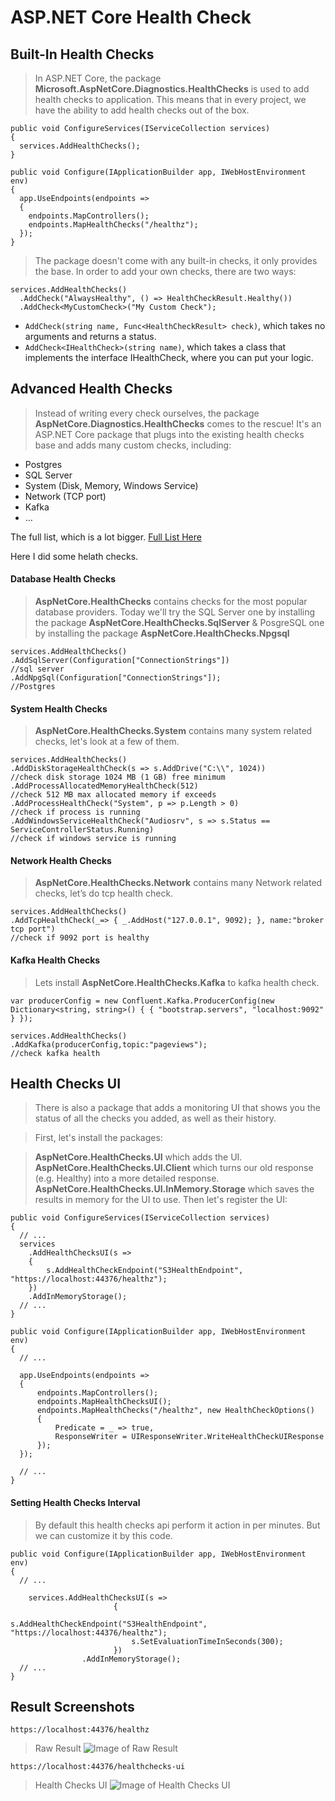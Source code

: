 # ASP.NET Core Health Check

## Built-In Health Checks
> In ASP.NET Core, the package **Microsoft.AspNetCore.Diagnostics.HealthChecks** is used to add health checks to application. This means that in every project, we have the ability to add health checks out of the box.

```
public void ConfigureServices(IServiceCollection services)
{
  services.AddHealthChecks();
}

public void Configure(IApplicationBuilder app, IWebHostEnvironment env)
{
  app.UseEndpoints(endpoints =>
  {
    endpoints.MapControllers();
    endpoints.MapHealthChecks("/healthz");
  });
}
```
> The package doesn't come with any built-in checks, it only provides the base. In order to add your own checks, there are two ways:

```
services.AddHealthChecks()
  .AddCheck("AlwaysHealthy", () => HealthCheckResult.Healthy())
  .AddCheck<MyCustomCheck>("My Custom Check");

```

* ```AddCheck(string name, Func<HealthCheckResult> check)```, which takes no arguments and returns a status.
* ```AddCheck<IHealthCheck>(string name)```, which takes a class that implements the interface IHealthCheck, where you can put your logic.


## Advanced Health Checks

> Instead of writing every check ourselves, the package **AspNetCore.Diagnostics.HealthChecks** comes to the rescue! It's an ASP.NET Core package that plugs into the existing health checks base and adds many custom checks, including:

* Postgres
* SQL Server
* System (Disk, Memory, Windows Service)
* Network (TCP port)
* Kafka
* …

The full list, which is a lot bigger. [Full List Here](https://github.com/Xabaril/AspNetCore.Diagnostics.HealthChecks/blob/netcore-3.0/README.md#health-checks)

Here I did some helath checks.

#### Database Health Checks

> **AspNetCore.HealthChecks** contains checks for the most popular database providers. Today we'll try the SQL Server one by installing the package **AspNetCore.HealthChecks.SqlServer** & PosgreSQL one by installing the package **AspNetCore.HealthChecks.Npgsql**

```
services.AddHealthChecks()
.AddSqlServer(Configuration["ConnectionStrings"]) 
//sql server 
.AddNpgSql(Configuration["ConnectionStrings"]);
//Postgres
```

#### System Health Checks

> **AspNetCore.HealthChecks.System** contains many system related checks, let's look at a few of them.

```
services.AddHealthChecks()
.AddDiskStorageHealthCheck(s => s.AddDrive("C:\\", 1024)) 
//check disk storage 1024 MB (1 GB) free minimum
.AddProcessAllocatedMemoryHealthCheck(512) 
//check 512 MB max allocated memory if exceeds
.AddProcessHealthCheck("System", p => p.Length > 0) 
//check if process is running
.AddWindowsServiceHealthCheck("Audiosrv", s => s.Status == ServiceControllerStatus.Running)
//check if windows service is running
```
#### Network Health Checks

> **AspNetCore.HealthChecks.Network** contains many Network related checks, let’s do tcp health check.

```
services.AddHealthChecks()
.AddTcpHealthCheck(_=> { _.AddHost("127.0.0.1", 9092); }, name:"broker tcp port")
//check if 9092 port is healthy
```

#### Kafka Health Checks

> Lets install **AspNetCore.HealthChecks.Kafka**  to kafka health check.

```
var producerConfig = new Confluent.Kafka.ProducerConfig(new Dictionary<string, string>() { { "bootstrap.servers", "localhost:9092" } });

services.AddHealthChecks()
.AddKafka(producerConfig,topic:"pageviews"); 
//check kafka health
```

## Health Checks UI

> There is also a package that adds a monitoring UI that shows you the status of all the checks you added, as well as their history.

> First, let's install the packages:

> **AspNetCore.HealthChecks.UI** which adds the UI.
**AspNetCore.HealthChecks.UI.Client** which turns our old response (e.g. Healthy) into a more detailed response.
**AspNetCore.HealthChecks.UI.InMemory.Storage** which saves the results in memory for the UI to use.
Then let's register the UI:

```
public void ConfigureServices(IServiceCollection services)
{
  // ...
  services
    .AddHealthChecksUI(s =>
    {
        s.AddHealthCheckEndpoint("S3HealthEndpoint", "https://localhost:44376/healthz");
    })
    .AddInMemoryStorage();
  // ...
}
```
```
public void Configure(IApplicationBuilder app, IWebHostEnvironment env)
{
  // ...

  app.UseEndpoints(endpoints =>
  {
      endpoints.MapControllers();
      endpoints.MapHealthChecksUI();
      endpoints.MapHealthChecks("/healthz", new HealthCheckOptions()
      {
          Predicate = _ => true,
          ResponseWriter = UIResponseWriter.WriteHealthCheckUIResponse
      });
  });

  // ...
}
```

#### Setting Health Checks Interval

> By default this health checks api perform it action in per minutes. But we can customize it by this code.

```
public void Configure(IApplicationBuilder app, IWebHostEnvironment env)
{
  // ...

	services.AddHealthChecksUI(s =>
                       {
                           s.AddHealthCheckEndpoint("S3HealthEndpoint", 	"https://localhost:44376/healthz");
                           s.SetEvaluationTimeInSeconds(300);
                       })
                .AddInMemoryStorage();
  // ...
}
```

## Result Screenshots
```https://localhost:44376/healthz```
> Raw Result
![Image of Raw Result](https://github.com/iamonlysaiful/AspNetCoreHealthCheck/blob/main/S3HealthChecks/Screenshots/raw_output.PNG?raw=true)

```https://localhost:44376/healthchecks-ui```
> Health Checks UI
![Image of Health Checks UI](https://github.com/iamonlysaiful/AspNetCoreHealthCheck/blob/main/S3HealthChecks/Screenshots/healthChecks_ui.PNG?raw=true)


